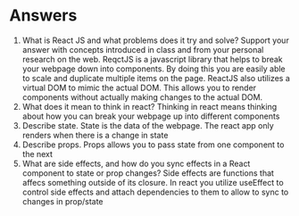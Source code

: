 # Answers

1. What is React JS and what problems does it try and solve? Support your answer with concepts introduced in class and from your personal research on the web.
    ReqctJS is a javascript library that helps to break your webpage down into components. By doing this you are easily able to scale and duplicate multiple items on the page. ReactJS also utilizes a virtual DOM to mimic the actual DOM. This allows you to render components without actually making changes to the actual DOM.
1. What does it mean to think in react?
    Thinking in react means thinking about how you can break your webpage up into different components
1. Describe state.
    State is the data of the webpage. The react app only renders when there is a change in state 
1. Describe props.
    Props allows you to pass state from one component to the next
1. What are side effects, and how do you sync effects in a React component to state or prop changes?
    Side effects are functions that affecs something outside of its closure. In react you utilize useEffect to control side effects and attach dependencies to them to allow to sync to changes in prop/state